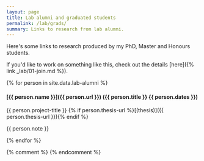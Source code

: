 ```yaml
---
layout: page
title: Lab alumni and graduated students
permalink: /lab/grads/
summary: Links to research from lab alumni.
---
```


Here's some links to research produced by my PhD, Master and Honours students.

If you'd like to work on something like this, check out the details [here]({% link _lab/01-join.md %}).

{% for person in site.data.lab-alumni %}
#### [{{ person.name }}]({{ person.url }}) ({{ person.title }} {{ person.dates }}) 

{{ person.project-title }} {% if person.thesis-url %}[(thesis)]({{ person.thesis-url }}){% endif %}

{{ person.note }}

{% endfor %}


{% comment %}
{% endcomment %}

